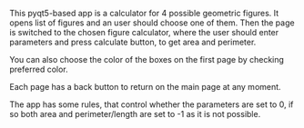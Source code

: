 This pyqt5-based app is a calculator for 4 possible geometric figures. It opens list of figures and an user should choose one of them.
Then the page is switched to the chosen figure calculator, where the user should enter parameters and press calculate button, to get area and perimeter.

You can also choose the color of the boxes on the first page by checking preferred color.

Each page has a back button to return on the main page at any moment.

The app has some rules, that control whether the parameters are set to 0, if so both area and perimeter/length are set to -1 as it is not possible.